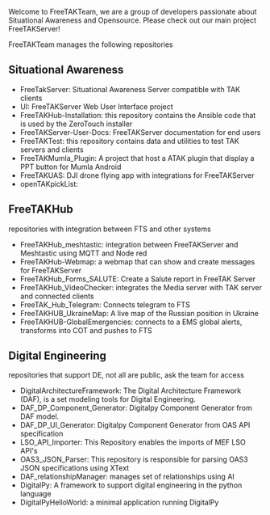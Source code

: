 Welcome to FreeTAKTeam, we are a group of developers passionate about Situational Awareness and Opensource. Please check out our main project FreeTAKServer!

FreeTAKTeam manages the following repositories

## Situational Awareness
- FreeTakServer: Situational Awareness Server compatible with TAK clients
- UI: FreeTAKServer Web User Interface project
- FreeTAKHub-Installation: this repository contains the Ansible code that is used by the ZeroTouch installer
-  FreeTAKServer-User-Docs: FreeTAKServer documentation for end users
-  FreeTAKTest: this repository contains data and utilities to test TAK servers and clients
-  FreeTAKMumla_Plugin: A project that host a ATAK plugin that display a PPT button for Mumla Android
-  FreeTAKUAS: DJI drone flying app with integrations for FreeTAKServer
-  openTAKpickList: 


  ## FreeTAKHub
  repositories with integration between FTS and other systems
  - FreeTAKHub_meshtastic: integration between FreeTAKServer and Meshtastic using MQTT and Node red
  - FreeTAKHub-Webmap: a webmap that can show and create messages for FreeTAKServer
  - FreeTAKHub_Forms_SALUTE: Create a Salute report in FreeTAK Server
  - FreeTAKHub_VideoChecker: integrates the Media server with TAK server and connected clients
  - FreeTAK_Hub_Telegram: Connects telegram to FTS
  - FreeTAKHUB_UkraineMap: A live map of the Russian position in Ukraine
  - FreeTAKHUB-GlobalEmergencies: connects to a EMS global alerts, transforms into COT and pushes to FTS


## Digital Engineering
repositories that support DE, not all are public, ask the team for access
  - DigitalArchitectureFramework: The Digital Architecture Framework (DAF), is a set modeling tools for Digital Engineering.
  - DAF_DP_Component_Generator: Digitalpy Component Generator from DAF model.
  -  DAF_DP_UI_Generator: Digitalpy Component Generator from OAS API specification
  -  LSO_API_Importer: This Repository enables the imports of MEF LSO API's
  -  OAS3_JSON_Parser: This repository is responsible for parsing OAS3 JSON specifications using XText
  -  DAF_relationshipManager: manages set of relationships using AI 
  -  DigitalPy: A framework to support digital engineering in the python language
  -  DigitalPyHelloWorld: a minimal application running DigitalPy
